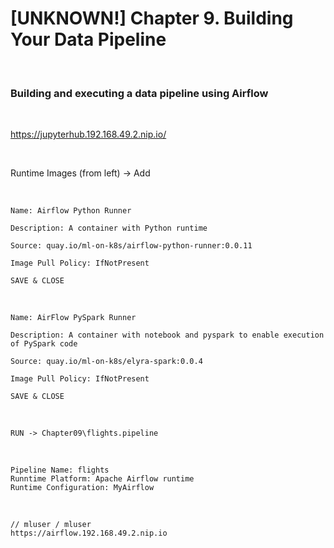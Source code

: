 # [UNKNOWN!] Chapter 9. Building Your Data Pipeline

<br/>

### Building and executing a data pipeline using Airflow

<br/>

https://jupyterhub.192.168.49.2.nip.io/

<br/>

Runtime Images (from left) -> Add

<br/>

```
Name: Airflow Python Runner

Description: A container with Python runtime

Source: quay.io/ml-on-k8s/airflow-python-runner:0.0.11

Image Pull Policy: IfNotPresent

SAVE & CLOSE
```

<br/>

```
Name: AirFlow PySpark Runner

Description: A container with notebook and pyspark to enable execution of PySpark code

Source: quay.io/ml-on-k8s/elyra-spark:0.0.4

Image Pull Policy: IfNotPresent

SAVE & CLOSE
```

<br/>

```
RUN -> Chapter09\flights.pipeline
```

<br/>

```
Pipeline Name: flights
Runntime Platform: Apache Airflow runtime
Runtime Configuration: MyAirflow
```

<br/>

```
// mluser / mluser
https://airflow.192.168.49.2.nip.io
```
